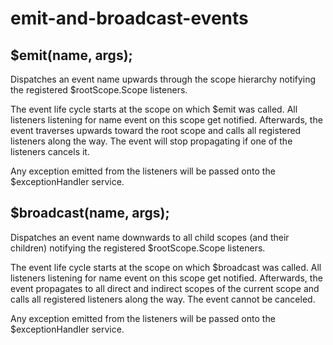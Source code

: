 # emit-and-broadcast-events

## $emit(name, args);
Dispatches an event name upwards through the scope hierarchy notifying the registered $rootScope.Scope listeners.

The event life cycle starts at the scope on which $emit was called. All listeners listening for name event on this scope get notified. Afterwards, the event traverses upwards toward the root scope and calls all registered listeners along the way. The event will stop propagating if one of the listeners cancels it.

Any exception emitted from the listeners will be passed onto the $exceptionHandler service.

## $broadcast(name, args);
Dispatches an event name downwards to all child scopes (and their children) notifying the registered $rootScope.Scope listeners.

The event life cycle starts at the scope on which $broadcast was called. All listeners listening for name event on this scope get notified. Afterwards, the event propagates to all direct and indirect scopes of the current scope and calls all registered listeners along the way. The event cannot be canceled.

Any exception emitted from the listeners will be passed onto the $exceptionHandler service.
